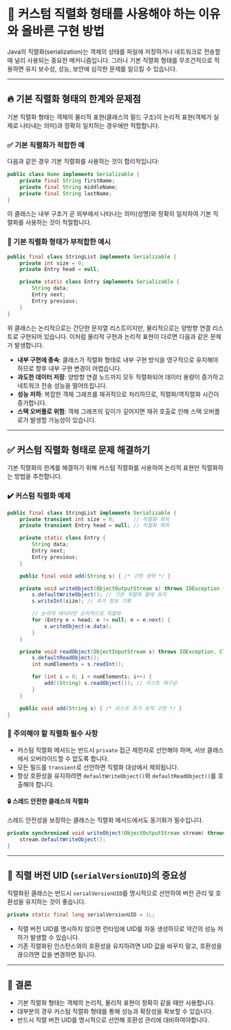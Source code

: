 # 🚨 커스텀 직렬화 형태를 사용해야 하는 이유와 올바른 구현 방법

Java의 직렬화(serialization)는 객체의 상태를 파일에 저장하거나 네트워크로 전송할 때 널리 사용되는 중요한 메커니즘입니다.
그러나 기본 직렬화 형태를 무조건적으로 적용하면 유지 보수성, 성능, 보안에 심각한 문제를 일으킬 수 있습니다.

---

## 🔥 기본 직렬화 형태의 한계와 문제점

기본 직렬화 형태는 객체의 물리적 표현(클래스의 필드 구조)이 논리적 표현(객체가 실제로 나타내는 의미)과 정확히 일치하는 경우에만 적합합니다.

### ✅ 기본 직렬화가 적합한 예

다음과 같은 경우 기본 직렬화를 사용하는 것이 합리적입니다:

```java
public class Name implements Serializable {
    private final String firstName;
    private final String middleName;
    private final String lastName;
}
```
이 클래스는 내부 구조가 곧 외부에서 나타나는 의미(성명)와 정확히 일치하여 기본 직렬화를 사용하는 것이 적절합니다.

### 🚫 기본 직렬화 형태가 부적합한 예시

```java
public final class StringList implements Serializable {
    private int size = 0;
    private Entry head = null;

    private static class Entry implements Serializable {
        String data;
        Entry next;
        Entry previous;
    }
}
```

위 클래스는 논리적으로는 간단한 문자열 리스트이지만, 물리적으로는 양방향 연결 리스트로 구현되어 있습니다. 이처럼 물리적 구현과 논리적 표현이 다르면 다음과 같은 문제가 발생합니다.

- **내부 구현에 종속**: 클래스가 직렬화 형태로 내부 구현 방식을 영구적으로 유지해야 하므로 향후 내부 구현 변경이 어렵습니다.
- **과도한 데이터 저장**: 양방향 연결 노드까지 모두 직렬화되어 데이터 용량이 증가하고 네트워크 전송 성능을 떨어뜨립니다.
- **성능 저하**: 복잡한 객체 그래프를 재귀적으로 처리하므로, 직렬화/역직렬화 시간이 증가합니다.
- **스택 오버플로 위험**: 객체 그래프의 깊이가 깊어지면 재귀 호출로 인해 스택 오버플로가 발생할 가능성이 있습니다.

---

## ✅ 커스텀 직렬화 형태로 문제 해결하기

기본 직렬화의 한계를 해결하기 위해 커스텀 직렬화를 사용하여 논리적 표현만 직렬화하는 방법을 추천합니다.

### ✔️ 커스텀 직렬화 예제
```java
public final class StringList implements Serializable {
    private transient int size = 0;      // 직렬화 제외
    private transient Entry head = null; // 직렬화 제외

    private static class Entry {
        String data;
        Entry next;
        Entry previous;
    }

    public final void add(String s) { /* 구현 생략 */ }

    private void writeObject(ObjectOutputStream s) throws IOException {
        s.defaultWriteObject(); // 기본 직렬화 형태 유지
        s.writeInt(size); // 추가 정보 기록

        // 논리적 데이터만 순차적으로 직렬화
        for (Entry e = head; e != null; e = e.next) {
            s.writeObject(e.data);
        }
    }

    private void readObject(ObjectInputStream s) throws IOException, ClassNotFoundException {
        s.defaultReadObject();
        int numElements = s.readInt();

        for (int i = 0; i < numElements; i++) {
            add((String) s.readObject()); // 리스트 재구성
        }
    }

    public void add(String s) { /* 리스트 추가 로직 구현 */ }
}
```

### 📌 주의해야 할 직렬화 필수 사항

- 커스텀 직렬화 메서드는 반드시 `private` 접근 제한자로 선언해야 하며, 서브 클래스에서 오버라이드할 수 없도록 합니다.
- 모든 필드를 `transient`로 선언하면 직렬화 대상에서 제외됩니다.
- 항상 호환성을 유지하려면 `defaultWriteObject()`와 `defaultReadObject()`를 호출해야 합니다.

#### 🔒 스레드 안전한 클래스의 직렬화

스레드 안전성을 보장하는 클래스는 직렬화 메서드에서도 동기화가 필수입니다.
```java
private synchronized void writeObject(ObjectOutputStream stream) throws IOException {
    stream.defaultWriteObject();
}
```

---

## 🔑 직렬 버전 UID (`serialVersionUID`)의 중요성

직렬화된 클래스는 반드시 `serialVersionUID`를 명시적으로 선언하여 버전 관리 및 호환성을 유지하는 것이 좋습니다.

```java
private static final long serialVersionUID = 1L;
```

- 직렬 버전 UID를 명시하지 않으면 런타임에 UID를 자동 생성하므로 약간의 성능 저하가 발생할 수 있습니다.
- 기존 직렬화된 인스턴스와의 호환성을 유지하려면 UID 값을 바꾸지 말고, 호환성을 끊으려면 값을 변경하면 됩니다.

---

## 🎯 결론

- 기본 직렬화 형태는 객체의 논리적, 물리적 표현이 정확히 같을 때만 사용합니다.
- 대부분의 경우 커스텀 직렬화 형태를 통해 성능과 확장성을 확보할 수 있습니다.
- 반드시 직렬 버전 UID를 명시적으로 선언해 호환성 관리에 대비하여야합니다.




